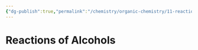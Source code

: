 ```yaml
---
{"dg-publish":true,"permalink":"/chemistry/organic-chemistry/11-reactions-of-alcohols/","dgHomeLink":true,"dgPassFrontmatter":true}
---
```


# Reactions of Alcohols
